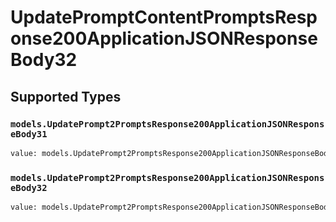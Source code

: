 # UpdatePromptContentPromptsResponse200ApplicationJSONResponseBody32


## Supported Types

### `models.UpdatePrompt2PromptsResponse200ApplicationJSONResponseBody31`

```python
value: models.UpdatePrompt2PromptsResponse200ApplicationJSONResponseBody31 = /* values here */
```

### `models.UpdatePrompt2PromptsResponse200ApplicationJSONResponseBody32`

```python
value: models.UpdatePrompt2PromptsResponse200ApplicationJSONResponseBody32 = /* values here */
```


